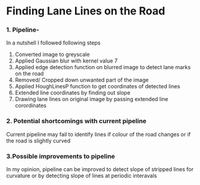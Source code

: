 # **Finding Lane Lines on the Road** 

### 1. Pipeline-

In a nutshell I followed following steps
1. Converted image to greyscale
2. Applied Gaussian blur with kernel value 7
3. Applied edge detection function on blurred image to detect lane marks on the road
4. Removed/ Cropped down unwanted part of the image 
5. Applied HoughLinesP function to get coordinates of detected lines
6. Extended line coordinates by finding out slope 
7. Drawing lane lines on original image by passing extended line corordinates


### 2. Potential shortcomings with current pipeline

Current pipeline may fail to identify lines if colour of the road changes or if the road is 
slightly curved

### 3.Possible improvements to  pipeline

In my opinion, pipeline can be improved to detect slope of  stripped lines for curvature
or by detecting slope of lines at periodic interavals
